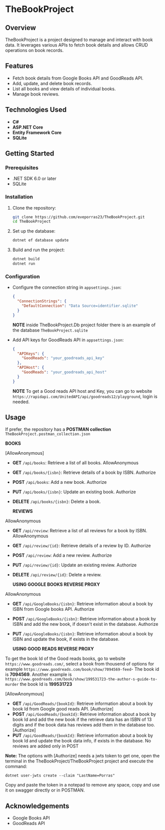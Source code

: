 # TheBookProject

## Overview

TheBookProject is a project designed to manage and interact with book data. It leverages various APIs to fetch book details and allows CRUD operations on book records.

## Features

- Fetch book details from Google Books API and GoodReads API.
- Add, update, and delete book records.
- List all books and view details of individual books.
- Manage book reviews.

## Technologies Used

- **C#**
- **ASP.NET Core**
- **Entity Framework Core**
- **SQLite**

## Getting Started

### Prerequisites

- .NET SDK 6.0 or later
- SQLite

### Installation

1. Clone the repository:

   ```bash
   git clone https://github.com/eveporras23/TheBookProject.git
   cd TheBookProject
   ```

2. Set up the database:

   ```bash
   dotnet ef database update
   ```

3. Build and run the project:
   ```bash
   dotnet build
   dotnet run
   ```

### Configuration

- Configure the connection string in `appsettings.json`:
  ```json
  {
    "ConnectionStrings": {
      "DefaultConnection": "Data Source=identifier.sqlite"
    }
  }
  ```
  
  **NOTE** inside TheBookProject.Db project folder there is an example of the database `TheBookProject.sqlite`

- Add API keys for GoodReads API in `appsettings.json`:
  ```json
  {
    "APIKeys": {
      "GoodReads": "your_goodreads_api_key"
    },
    "APIHost": {
      "GoodReads": "your_goodreads_api_host"
    }
  }
   ```
  **NOTE** To get a Good reads API host and Key, you can go to website `https://rapidapi.com/UnitedAPI/api/goodreads12/playground`, login is needed.

## Usage

If prefer, the repository has a **POSTMAN collection** `TheBookProject.postman_collection.json`

**BOOKS**

[AllowAnonymous]

- **GET** `/api/books`: Retrieve a list of all books.
   AllowAnonymous 
- **GET** `/api/books/{isbn}`: Retrieve details of a book by ISBN.
   Authorize 
- **POST** `/api/books`: Add a new book.
   Authorize 
- **PUT** `/api/books/{isbn}`: Update an existing book.
  Authorize 
- **DELETE** `/api/books/{isbn}`: Delete a book.

  **REVIEWS**

 AllowAnonymous 
- **GET** `/api/review`: Retrieve a list of all reviews for a book by ISBN.
  AllowAnonymous 
- **GET** `/api/review/{id}`: Retrieve details of a review by ID.
  Authorize 
- **POST** `/api/review`: Add a new review.
  Authorize 
- **PUT** `/api/review/{id}`: Update an existing review.
   Authorize 
- **DELETE** `/api/review/{id}`: Delete a review.

  **USING GOOGLE BOOKS REVERSE PROXY**

 AllowAnonymous 
- **GET** `/api/GoogleBooks/{isbn}`: Retrieve information about a book by ISBN from Google books API.
   Authorize 
- **POST** `/api/GoogleBooks/{isbn}`: Retrieve information about a book by ISBN and add the new book, if doesn't exist in the database.
   Authorize 
- **PUT** `/api/GoogleBooks/{isbn}`: Retrieve information about a book by ISBN and update the book, if exists in the database.

  **USING GOOD READS REVERSE PROXY**

To get the book Id of the Good reads books, go to website `https://www.goodreads.com/`, select a book from thousend of options for example `https://www.goodreads.com/book/show/7094569-feed`- The book id is **7094569**. Another example is `https://www.goodreads.com/book/show/199531723-the-author-s-guide-to-murder` the book Id is **199531723**

[AllowAnonymous]

- **GET** `/api/GoodReads/{bookId}`: Retrieve information about a book by book Id from Google good reads API.
  [Authorize]
- **POST** `/api/GoodReads/{bookId}`: Retrieve information about a book by book Id and add the new book if the retrieve data has an ISBN of 13 digits and if the book data has reviews add them in the database too.
  [Authorize]
- **PUT** `/api/GoodReads/{bookId}`: Retrieve information about a book by book Id and update the book data info, if exists in the database. No reviews are added only in POST

**Note:** The options with [Authorize] needs a jwts token to get one, open the terminal in the TheBookProject/TheBookProject project and execute the command:

  ```dotnet user-jwts create --claim "LastName=Porras"  ```

Copy and paste the token in a notepad to remove any space, copy and use it on swagger directly or in POSTMAN.

## Acknowledgements

- Google Books API
- GoodReads API
